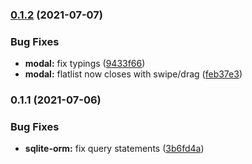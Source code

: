 ### [0.1.2](https://github.com/thestrawhats/react-native-modules/compare/modal@0.1.1...modal@0.1.2) (2021-07-07)


### Bug Fixes

* **modal:** fix typings ([9433f66](https://github.com/thestrawhats/react-native-modules/commit/9433f668fccf9849e9dbb3a6b44ffb4effdfa8f3))
* **modal:** flatlist now closes with swipe/drag ([feb37e3](https://github.com/thestrawhats/react-native-modules/commit/feb37e30046ee2306419aa12dca901013ff2f51f))

### 0.1.1 (2021-07-06)


### Bug Fixes

* **sqlite-orm:** fix query statements ([3b6fd4a](https://github.com/thestrawhats/react-native-modules/commit/3b6fd4a56eec7907645de62db2b76fa43d3057a5))

